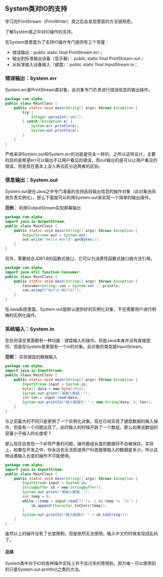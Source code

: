 ## System类对IO的支持

学习完PrintStream（PrintWriter）类之后会发现里面的方法很熟悉。

了解System类之中对IO操作的支持。

在System类里面为了支持IO操作专门提供有三个常量：

* 错误输出：public static final PrintStream err；
* 输出到标准输出设备（显示器）：public static final PrintStream out；
* 从标准输入设备输入（键盘）：public static final InputStream in；

### 错误输出：System.err

System.err是PrintStream类对象，此对象专门负责进行错误信息的输出操作。

```java
package com.alpha;
public class MainClass { 
	public static void main(String[] args) throws Exception {
		try {
			Integer.parseInt("abc");
		} catch (Exception e) {
			System.err.println(e);
			System.out.println(e);
		}
	}
}
```

严格来讲System.out和System.err的功能是完全一样的，之所以这样设计，主要的目的是希望err可以输出不让用户看见的错误，而out输出的是可以让用户看见的错误，但是现在基本上没人再去区分这两者的区别。

### 信息输出：System.out

System.out是在Java之中专门准备的支持品目输出信息的操作对象（此对象由系统负责实例化）。那么下面就可以利用System.out来实现一个简单的输出操作。

**范例：** 利用OutputStream实现屏幕输出

```java
package com.alpha;
import java.io.OutputStream;
public class MainClass { 
	public static void main(String[] args) throws Exception {
		OutputStream out = System.out;
		out.write("Hello World".getBytes());
	}
}
```

另外，需要结合JDK1.8的函数式接口，它可以为消费性函数式接口做方法引用。

```java
package com.alpha;
import java.util.function.Consumer;
public class MainClass { 
	public static void main(String[] args) throws Exception {
		Consumer<String> con = System.out :: println;
		con.accept("Hello World!");
	}
}
```

在Java系统里面，System.out是默认提供好的实例化对象，不在需要用户进行明确的实例化操作。

### 系统输入：System.in

在任何语言里面都有一种功能：键盘输入的操作。但是Java本身并没有直接提供，但是在System类里面有一个in的对象。此对象的类型是InputStream。

**范例：** 实现键盘的数据输入

```java
package com.alpha;
import java.io.InputStream;
public class MainClass { 
	public static void main(String[] args) throws Exception {
		InputStream input = System.in;
		byte[] data = new byte[1024];
		System.out.print("请输入数据：");
		int len = input.read(data);
		System.out.println("输入数据为：" + new String(data, 0, len));
	}
}
```

与之前最大的不同只是更换了一个实例化对象。现在已经实现了键盘数据的输入操作，但是有一个问题出现了，此时输入的时候开辟了一个数组，那么如果说数组的容量小于输入的长度呢？

那么现在会发现一个非常严重的问题，操作数组长度的数据将不会被保存。实际上，如果在开发之中，你永远也无法知道用户科恩能够输入的数据是多少。所以这种设置输入长度的操作不可能使用。

```java
package com.alpha;
import java.io.InputStream;
public class MainClass { 
	public static void main(String[] args) throws Exception {
		InputStream input = System.in;
		StringBuffer sb = new StringBuffer();
		System.out.print("请输入数据：");
		int temp = 0;
		while ((temp = input.read()) != -1 && temp != '\n') {
			sb.append(Character.toChars(temp));
		}
		System.out.println("输入数据为：" + sb.toString());
	}
}
```

虽然以上的操作没有了长度限制，但是依然无法使用。输入中文的时候发现成乱码了。

#### 总结

System类中对于IO的各种操作实际上并不会过多的使用到，因为唯一可以使用到的只是System.out.println()之类的方法。
